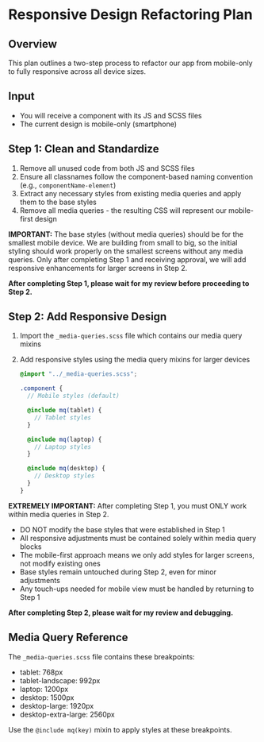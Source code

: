# Responsive Design Refactoring Plan

## Overview

This plan outlines a two-step process to refactor our app from mobile-only to fully responsive across all device sizes.

## Input

- You will receive a component with its JS and SCSS files
- The current design is mobile-only (smartphone)

## Step 1: Clean and Standardize

1. Remove all unused code from both JS and SCSS files
2. Ensure all classnames follow the component-based naming convention (e.g., `componentName-element`)
3. Extract any necessary styles from existing media queries and apply them to the base styles
4. Remove all media queries - the resulting CSS will represent our mobile-first design

**IMPORTANT:** The base styles (without media queries) should be for the smallest mobile device. We are building from small to big, so the initial styling should work properly on the smallest screens without any media queries. Only after completing Step 1 and receiving approval, we will add responsive enhancements for larger screens in Step 2.

**After completing Step 1, please wait for my review before proceeding to Step 2.**

## Step 2: Add Responsive Design

1. Import the `_media-queries.scss` file which contains our media query mixins
2. Add responsive styles using the media query mixins for larger devices

   ```scss
   @import "../_media-queries.scss";

   .component {
     // Mobile styles (default)

     @include mq(tablet) {
       // Tablet styles
     }

     @include mq(laptop) {
       // Laptop styles
     }

     @include mq(desktop) {
       // Desktop styles
     }
   }
   ```

**EXTREMELY IMPORTANT:** After completing Step 1, you must ONLY work within media queries in Step 2.

- DO NOT modify the base styles that were established in Step 1
- All responsive adjustments must be contained solely within media query blocks
- The mobile-first approach means we only add styles for larger screens, not modify existing ones
- Base styles remain untouched during Step 2, even for minor adjustments
- Any touch-ups needed for mobile view must be handled by returning to Step 1

**After completing Step 2, please wait for my review and debugging.**

## Media Query Reference

The `_media-queries.scss` file contains these breakpoints:

- tablet: 768px
- tablet-landscape: 992px
- laptop: 1200px
- desktop: 1500px
- desktop-large: 1920px
- desktop-extra-large: 2560px

Use the `@include mq(key)` mixin to apply styles at these breakpoints.
